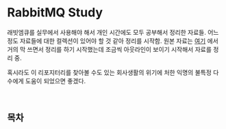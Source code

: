 # RabbitMQ Study

래빗엠큐를 실무에서 사용해야 해서 개인 시간에도 모두 공부해서 정리한 자료들. 어느정도 자료들에 대한 컬렉션이 있어야 할 것 같아 정리를 시작함. 원본 자료는 [여기](https://github.com/gosgjung/study-rabbitmq) 에서 거의 막 쓰면서 정리를 하기 시작했는데 조금씩 아웃라인이 보이기 시작해서 자료를 정리 중.<br>

혹시라도 이 리포지터리를 찾아볼 수도 있는 회사생활의 위기에 처한 익명의 불특정 다수에게 도움이 되었으면 좋겠다.<br>

<br>

## 목차


